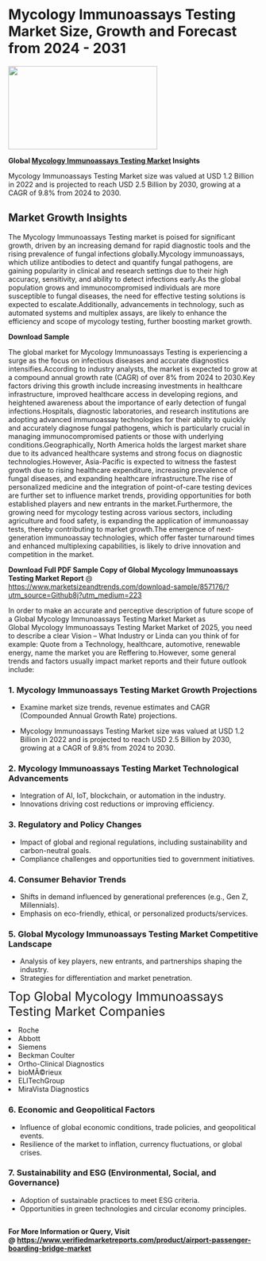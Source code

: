 <H1>Mycology Immunoassays Testing Market Size, Growth and Forecast from 2024 - 2031</H1><img class="aligncenter size-medium wp-image-584254" src="https://thirdeyenews.in/wp-content/uploads/2024/09/Global-Market-Research-300x168.jpeg" alt="" width="300" height="168" /><p><strong>Global&nbsp;<a href="https://www.marketsizeandtrends.com/download-sample/857176/?utm_source=Github8j?utm_medium=223">Mycology Immunoassays Testing Market</a> Insights</strong></p><p>Mycology Immunoassays Testing Market size was valued at USD 1.2 Billion in 2022 and is projected to reach USD 2.5 Billion by 2030, growing at a CAGR of 9.8% from 2024 to 2030.</p><p><h2>Market Growth Insights</h2> <p>The Mycology Immunoassays Testing market is poised for significant growth, driven by an increasing demand for rapid diagnostic tools and the rising prevalence of fungal infections globally.Mycology immunoassays, which utilize antibodies to detect and quantify fungal pathogens, are gaining popularity in clinical and research settings due to their high accuracy, sensitivity, and ability to detect infections early.As the global population grows and immunocompromised individuals are more susceptible to fungal diseases, the need for effective testing solutions is expected to escalate.Additionally, advancements in technology, such as automated systems and multiplex assays, are likely to enhance the efficiency and scope of mycology testing, further boosting market growth.</p> <p><strong>Download Sample</strong></p> <p>The global market for Mycology Immunoassays Testing is experiencing a surge as the focus on infectious diseases and accurate diagnostics intensifies.According to industry analysts, the market is expected to grow at a compound annual growth rate (CAGR) of over 8% from 2024 to 2030.Key factors driving this growth include increasing investments in healthcare infrastructure, improved healthcare access in developing regions, and heightened awareness about the importance of early detection of fungal infections.Hospitals, diagnostic laboratories, and research institutions are adopting advanced immunoassay technologies for their ability to quickly and accurately diagnose fungal pathogens, which is particularly crucial in managing immunocompromised patients or those with underlying conditions.Geographically, North America holds the largest market share due to its advanced healthcare systems and strong focus on diagnostic technologies.However, Asia-Pacific is expected to witness the fastest growth due to rising healthcare expenditure, increasing prevalence of fungal diseases, and expanding healthcare infrastructure.The rise of personalized medicine and the integration of point-of-care testing devices are further set to influence market trends, providing opportunities for both established players and new entrants in the market.Furthermore, the growing need for mycology testing across various sectors, including agriculture and food safety, is expanding the application of immunoassay tests, thereby contributing to market growth.The emergence of next-generation immunoassay technologies, which offer faster turnaround times and enhanced multiplexing capabilities, is likely to drive innovation and competition in the market.</p> <p><span class=""><strong>Download Full PDF Sample Copy of Global Mycology Immunoassays Testing Market Report</strong> @ <a href="https://www.marketsizeandtrends.com/download-sample/857176/?utm_source=Github8j?utm_medium=223" target="_blank">https://www.marketsizeandtrends.com/download-sample/857176/?utm_source=Github8j?utm_medium=223</a></span></p><p>In order to make an accurate and perceptive description of future scope of a Global&nbsp;Mycology Immunoassays Testing Market Market as Global&nbsp;Mycology Immunoassays Testing Market Market of 2025, you need to describe a clear Vision &ndash; What Industry or Linda can you think of for example: Quote from a Technology, healthcare, automotive, renewable energy, name the market you are Reffering to.However, some general trends and factors usually impact market reports and their future outlook include:</p><h3>1.&nbsp;<strong>Mycology Immunoassays Testing Market Growth Projections</strong></h3><ul><li>Examine market size trends, revenue estimates and CAGR (Compounded Annual Growth Rate) projections.</li><li><p>Mycology Immunoassays Testing Market size was valued at USD 1.2 Billion in 2022 and is projected to reach USD 2.5 Billion by 2030, growing at a CAGR of 9.8% from 2024 to 2030.</p></li></ul><h3>2.&nbsp;<strong>Mycology Immunoassays Testing Market Technological Advancements</strong></h3><ul><li>Integration of AI, IoT, blockchain, or automation in the industry.</li><li>Innovations driving cost reductions or improving efficiency.</li></ul><h3>3.&nbsp;<strong>Regulatory and Policy Changes</strong></h3><ul><li>Impact of global and regional regulations, including sustainability and carbon-neutral goals.</li><li>Compliance challenges and opportunities tied to government initiatives.</li></ul><h3>4.&nbsp;<strong>Consumer Behavior Trends</strong></h3><ul><li>Shifts in demand influenced by generational preferences (e.g., Gen Z, Millennials).</li><li>Emphasis on eco-friendly, ethical, or personalized products/services.</li></ul><h3>5.&nbsp;<strong>Global Mycology Immunoassays Testing Market Competitive Landscape</strong></h3><ul><li>Analysis of key players, new entrants, and partnerships shaping the industry.</li><li>Strategies for differentiation and market penetration.</li></ul><p data-pm-slice="1 1 []"><span style="color: inherit; font-family: inherit; font-size: 25px;">Top Global Mycology Immunoassays Testing Market Companies</span></p><div class="" data-test-id=""><p><li>Roche</li><li> Abbott</li><li> Siemens</li><li> Beckman Coulter</li><li> Ortho-Clinical Diagnostics</li><li> bioMÃ©rieux</li><li> ELITechGroup</li><li> MiraVista Diagnostics</li></p></div><h3>6.&nbsp;<strong>Economic and Geopolitical Factors</strong></h3><ul><li>Influence of global economic conditions, trade policies, and geopolitical events.</li><li>Resilience of the market to inflation, currency fluctuations, or global crises.</li></ul><h3>7.&nbsp;<strong>Sustainability and ESG (Environmental, Social, and Governance)</strong></h3><ul><li>Adoption of sustainable practices to meet ESG criteria.</li><li>Opportunities in green technologies and circular economy principles.</li></ul><h2><strong style="font-size: 14px;">For More Information or Query, Visit @&nbsp;</strong><a style="background-color: #ffffff; font-size: 14px;" href="https://www.marketsizeandtrends.com/report/mycology-immunoassays-testing-market/" target="_blank">https://www.verifiedmarketreports.com/product/airport-passenger-boarding-bridge-market</a></h2>